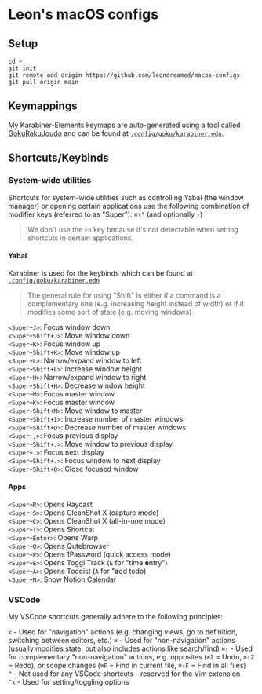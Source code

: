 # Leon's macOS configs

## Setup

```shell
cd ~
git init
git remote add origin https://github.com/leondreamed/macos-configs
git pull origin main
```

## Keymappings

My Karabiner-Elements keymaps are auto-generated using a tool called [GokuRakuJoudo](https://github.com/yqrashawn/GokuRakuJoudo) and can be found at [`.config/goku/karabiner.edn`](./.config/goku/karabiner.edn).

## Shortcuts/Keybinds

### System-wide utilities

Shortcuts for system-wide utilities such as controlling Yabai (the window manager) or opening certain applications use the following combination of modifier keys (referred to as "Super"): `⌘⌥^` (and optionally `⇧`)

> We don't use the `Fn` key because it's not detectable when setting shortcuts in certain applications.

#### Yabai

Karabiner is used for the keybinds which can be found at [`.config/goku/karabiner.edn`](./.config/goku/karabiner.edn)

> The general rule for using "Shift" is either if a command is a complementary one (e.g. increasing height instead of width) or if it modifies some sort of state (e.g. moving windows)

`<Super+J>`: Focus window down\
`<Super+Shift+J>`: Move window down\
`<Super+K>`: Focus window up\
`<Super+Shift+K>`: Move window up\
`<Super+L>`: Narrow/expand window to left\
`<Super+Shift+L>`: Increase window height\
`<Super+H>`: Narrow/expand window to right\
`<Super+Shift+H>`: Decrease window height\
`<Super+M>`: Focus master window\
`<Super+K>`: Focus master window\
`<Super+Shift+M>`: Move window to master\
`<Super+Shift+I>`: Increase number of master windows\
`<Super+Shift+D>`: Decrease number of master windows\
`<Super+,>`: Focus previous display\
`<Super+Shift+,>`: Move window to previous display\
`<Super+.>`: Focus next display\
`<Super+Shift+.>`: Focus window to next display\
`<Super+Shift+Q>`: Close focused window

#### Apps

`<Super+R>`: Opens Raycast\
`<Super+S>`: Opens CleanShot X (capture mode)\
`<Super+C>`: Opens CleanShot X (all-in-one mode)\
`<Super+T>`: Opens Shortcat\
`<Super+Enter>`: Opens Warp\
`<Super+Q>`: Opens Qutebrowser\
`<Super+P>`: Opens 1Password (quick access mode)\
`<Super+E>`: Opens Toggl Track (`E` for "time **e**ntry")\
`<Super+A>`: Opens Todoist (`A` for "**a**dd todo)\
`<Super+N>`: Show Notion Calendar

### VSCode

My VSCode shortcuts generally adhere to the following principles:

`⌥` - Used for "navigation" actions (e.g. changing views, go to definition, switching between editors, etc.)
`⌘` - Used for "non-navigation" actions (usually modifies state, but also includes actions like search/find)
`⌘⇧` - Used for complementary "non-navigation" actions, e.g. opposites (`⌘Z` = Undo, `⌘⇧Z` = Redo), or scope changes (`⌘F` = Find in current file, `⌘⇧F` = Find in all files)\
`^` - Not used for any VSCode shortcuts - reserved for the Vim extension\
`^⌥` - Used for setting/toggling options



